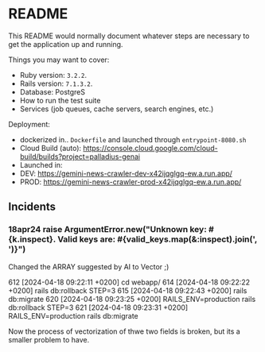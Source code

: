 # README

This README would normally document whatever steps are necessary to get the
application up and running.

Things you may want to cover:

* Ruby version: `3.2.2`.
* Rails version: `7.1.3.2`.
* Database: PostgreS
* How to run the test suite
* Services (job queues, cache servers, search engines, etc.)

Deployment:
* dockerized in.. `Dockerfile` and launched through `entrypoint-8080.sh`
* Cloud Build (auto): https://console.cloud.google.com/cloud-build/builds?project=palladius-genai
* Launched in:
* DEV: https://gemini-news-crawler-dev-x42ijqglgq-ew.a.run.app/
* PROD: https://gemini-news-crawler-prod-x42ijqglgq-ew.a.run.app/

## Incidents

### 18apr24 raise ArgumentError.new("Unknown key: #{k.inspect}. Valid keys are: #{valid_keys.map(&:inspect).join(', ')}")

Changed the ARRAY suggested by AI to Vector ;)

  612  [2024-04-18 09:22:11 +0200] cd webapp/
  614  [2024-04-18 09:22:22 +0200] rails db:rollback STEP=3
  615  [2024-04-18 09:22:43 +0200] rails db:migrate
  620  [2024-04-18 09:23:25 +0200] RAILS_ENV=production rails db:rollback STEP=3
  621  [2024-04-18 09:23:31 +0200] RAILS_ENV=production rails db:migrate

Now the process of vectorization of thwe two fields is broken, but its a smaller problem to have.
